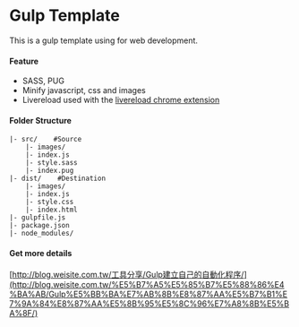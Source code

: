 Gulp Template
===

This is a gulp template using for web development.

#### Feature

 - SASS, PUG
 - Minify javascript, css and images
 - Livereload used with the [livereload chrome extension](https://chrome.google.com/webstore/detail/livereload/jnihajbhpnppcggbcgedagnkighmdlei)

#### Folder Structure
```
|- src/    #Source
    |- images/
    |- index.js
    |- style.sass
    |- index.pug
|- dist/    #Destination
    |- images/
    |- index.js
    |- style.css
    |- index.html
|- gulpfile.js
|- package.json
|- node_modules/
```

#### Get more details

[http://blog.weisite.com.tw/工具分享/Gulp建立自己的自動化程序/](http://blog.weisite.com.tw/%E5%B7%A5%E5%85%B7%E5%88%86%E4%BA%AB/Gulp%E5%BB%BA%E7%AB%8B%E8%87%AA%E5%B7%B1%E7%9A%84%E8%87%AA%E5%8B%95%E5%8C%96%E7%A8%8B%E5%BA%8F/)